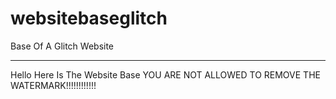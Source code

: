 # websitebaseglitch
Base Of A Glitch Website
<hr>
Hello Here Is The Website Base YOU ARE NOT ALLOWED TO REMOVE THE WATERMARK!!!!!!!!!!!!
